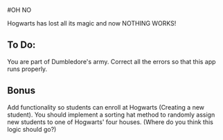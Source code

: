 #OH NO

Hogwarts has lost all its magic and now NOTHING WORKS!

## To Do:
You are part of Dumbledore's army. Correct all the errors so that this app runs properly.

## Bonus
Add functionality so students can enroll at Hogwarts (Creating a new student). You should implement a sorting hat method to randomly assign new students to one of Hogwarts' four houses. (Where do you think this logic should go?)
